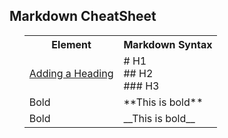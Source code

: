 <article class="mb-5" id="markdown">
<content>
<h2>Markdown CheatSheet </h2>
<ul>
 <table style="width:100%">
    <tr>
    <th>Element</th>
    <th>Markdown Syntax</th> 
  </tr>
  <tr>
    <td><a href="https://www.markdownguide.org/basic-syntax/#headings">Adding a Heading</a></td>
    <td> # H1 <br> ## H2 <br> ### H3 </td> 
  </tr>
  <tr>
   <td>Bold</td>
   <td> **This is bold**</td>
  </tr>
  <tr>
   <td>Bold</td>
   <td> __This is bold__</td>
  </tr>
 
</table>
  
 </ul>
 </content>
